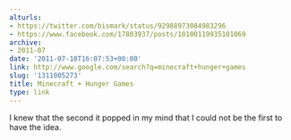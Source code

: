 ```yaml
---
alturls:
- https://twitter.com/bismark/status/92988973084983296
- https://www.facebook.com/17803937/posts/10100119935101069
archive:
- 2011-07
date: '2011-07-18T16:07:53+00:00'
link: http://www.google.com/search?q=minecraft+hunger+games
slug: '1311005273'
title: Minecraft + Hunger Games
type: link
---
```


I knew that the second it popped in my mind that I could not be the first
to have the idea.

